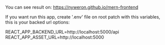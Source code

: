 You can see result on: https://nyweron.github.io/mern-frontend

If you want run this app, create '.env' file on root patch with this variables, this is your backed url options:  
  
REACT_APP_BACKEND_URL=http://localhost:5000/api  
REACT_APP_ASSET_URL=http://localhost:5000

